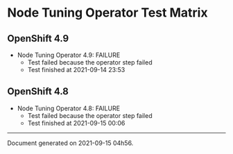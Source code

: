 
Node Tuning Operator Test Matrix
================================

OpenShift 4.9
-------------


* Node Tuning Operator 4.9: FAILURE
  - Test failed because the operator step failed
  - Test finished at 2021-09-14 23:53

OpenShift 4.8
-------------


* Node Tuning Operator 4.8: FAILURE
  - Test failed because the operator step failed
  - Test finished at 2021-09-15 00:06


---
Document generated on 2021-09-15 04h56.
